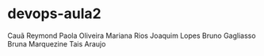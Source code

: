 # devops-aula2
Cauã Reymond
Paola Oliveira
Mariana Rios
Joaquim Lopes
Bruno Gagliasso
Bruna Marquezine
Tais Araujo
